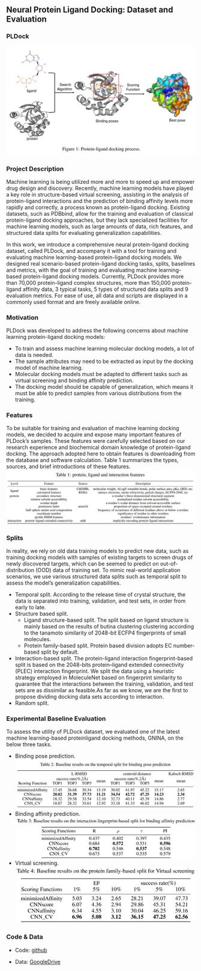 ## Neural Protein Ligand Docking: Dataset and Evaluation
### PLDock
![](./fig1.jpg)
### Project Description
Machine learning is being utilized more and more to speed up and empower drug design and discovery. Recently, machine learning models have played a key role in structure-based virtual screening, assisting in the analysis of protein-ligand interactions and the prediction of binding affinity levels more rapidly and correctly, a process known as protein-ligand docking. Existing datasets, such as PDBbind, allow for the training and evaluation of classical protein-ligand docking approaches, but they lack specialized facilities for machine learning models, such as large amounts of data, rich features, and structured data splits for evaluating generalization capabilities.

In this work, we introduce a comprehensive neural protein-ligand docking dataset, called PLDock, and accompany it with a tool for training and evaluating machine learning-based protein-ligand docking models. We designed real scenario-based protein-ligand docking tasks, splits, baselines and metrics, with the goal of training and evaluating machine learning-based protein-ligand docking models. Currently, PLDock provides more than 70,000 protein-ligand complex structures, more than 150,000 protein-ligand affinity data, 3 typical tasks, 5 types of structured data splits and 9 evaluation metrics. For ease of use, all data and scripts are displayed in a commonly used format and are freely available online.
### Motivation
PLDock was developed to address the following concerns about machine learning protein-ligand docking models:
* To train and assess machine learning molecular docking models, a lot of data is needed.
* The sample attributes may need to be extracted as input by the docking model of machine learning.
* Molecular docking models must be adapted to different tasks such as virtual screening and binding affinity prediction.
* The docking model should be capable of generalization, which means it must be able to predict samples from various distributions from the training.
### Features

To be suitable for training and evaluation of machine learning docking models, we decided to acquire and expose many important features of PLDock’s samples. These features were carefully selected based on our research experience and biochemical domain knowledge of protein-ligand docking. The approach adopted here to obtain features is downloading from the database and software calculation. Table 1 summarizes the types, sources, and brief introductions of these features.
![](./Tab1.jpg)
### Splits
In reality, we rely on old data training models to predict new data, such as training docking models with samples of existing targets to screen drugs of newly discovered targets, which can be seemed to predict on out-of-distribution (OOD) data of training set. To mimic real-world application scenarios, we use various structured data splits such as temporal split to assess the model’s generalization capabilities.
* Temporal split. According to the release time of crystal structure, the data is separated into
training, validation, and test sets, in order from early to late.
* Structure based split.
  * Ligand structure-based split. The split based on ligand structure is mainly based on the results of butina clustering clustering according to the tanamoto similarity of 2048-bit ECFP4 fingerprints of small molecules.
  * Protein family-based split. Protein based division adopts EC number-based split by default.
* Interaction-based split. The protein-ligand interaction fingerprint-based split is based on the 2048-bits protein–ligand extended connectivity (PLEC) interaction fingerprint. We split the data using a heuristic strategy employed in MoleculeNet based on fingerprint similarity to guarantee that the interactions between the training, validation, and test sets are as dissimilar as feasible.As far as we know, we are the first to propose dividing docking data sets according to interaction.
* Random split.
### Experimental Baseline Evaluation
To assess the utility of PLDock dataset, we evaluated one of the latest machine learning-based proteinligand docking methods, GNINA, on the below three tasks.
* Binding pose prediction.
![](./Tab2.jpg)
* Binding affinity prediction.
![](./Tab3.jpg)
* Virtual screening.
![](./Tab4.jpg)
### Code & Data

- Code: [github](https://github.com/anonyanony0/PLDock)

- Data: [GoogleDrive](https://drive.google.com/drive/folders/1_WSo3_ceuSFPHK_hVrFtcXqK0C9LoGnQ)
